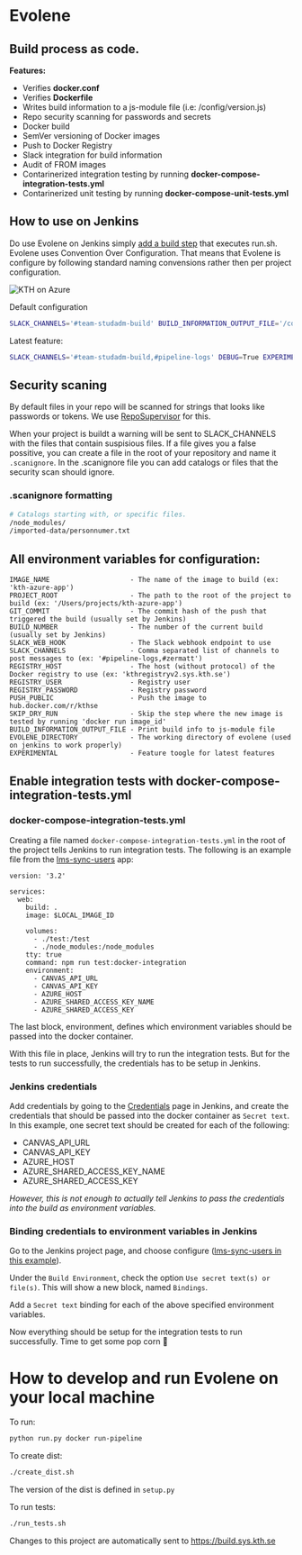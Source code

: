 # Evolene
## Build process as code.

**Features:**
* Verifies **docker.conf**
* Verifies **Dockerfile**
* Writes build information to a js-module file (i.e: /config/version.js)
* Repo security scanning for passwords and secrets
* Docker build
* SemVer versioning of Docker images
* Push to Docker Registry
* Slack integration for build information
* Audit of FROM images
* Contarinerized integration testing by running **docker-compose-integration-tests.yml**
* Contarinerized unit testing by running **docker-compose-unit-tests.yml**

## How to use on Jenkins
Do use Evolene on Jenkins simply [add a build step](https://build.sys.kth.se/view/team-pipeline/job/kth-azure-app/configure) that executes run.sh. Evolene uses Convention Over Configuration. That means that Evolene is configure by following standard naming convensions rather then per project configuration.

![KTH on Azure](https://gita.sys.kth.se/Infosys/evolene/blob/master/images/jenkins.png)

Default configuration
```bash
SLACK_CHANNELS='#team-studadm-build' BUILD_INFORMATION_OUTPUT_FILE='/config/version.js' $EVOLENE_DIRECTORY/run.sh
```

Latest feature:
```bash
SLACK_CHANNELS='#team-studadm-build,#pipeline-logs' DEBUG=True EXPERIMENTAL=True $EVOLENE_DIRECTORY/run.sh
```
## Security scaning
By default files in your repo will be scanned for strings that looks like passwords or tokens. We use [RepoSupervisor](https://github.com/auth0/repo-supervisor/) for this.

When your project is buildt a warning will be sent to SLACK_CHANNELS with the files that contain suspisious files. If a file gives you a false possitive, you can create a file in the root of your repository and name it `.scanignore`. In the .scanignore file you can add catalogs or files that the security scan should ignore.

### .scanignore formatting
```bash
# Catalogs starting with, or specific files.
/node_modules/
/imported-data/personnumer.txt
```

## All environment variables for configuration:

```
IMAGE_NAME                    - The name of the image to build (ex: 'kth-azure-app')
PROJECT_ROOT                  - The path to the root of the project to build (ex: '/Users/projects/kth-azure-app')
GIT_COMMIT                    - The commit hash of the push that triggered the build (usually set by Jenkins)
BUILD_NUMBER                  - The number of the current build (usually set by Jenkins)
SLACK_WEB_HOOK                - The Slack webhook endpoint to use
SLACK_CHANNELS                - Comma separated list of channels to post messages to (ex: '#pipeline-logs,#zermatt')
REGISTRY_HOST                 - The host (without protocol) of the Docker registry to use (ex: 'kthregistryv2.sys.kth.se')
REGISTRY_USER                 - Registry user
REGISTRY_PASSWORD             - Registry password
PUSH_PUBLIC                   - Push the image to hub.docker.com/r/kthse
SKIP_DRY_RUN                  - Skip the step where the new image is tested by running 'docker run image_id'
BUILD_INFORMATION_OUTPUT_FILE - Print build info to js-module file 
EVOLENE_DIRECTORY             - The working directory of evolene (used on jenkins to work properly)
EXPERIMENTAL                  - Feature toogle for latest features
```

## Enable integration tests with docker-compose-integration-tests.yml
### docker-compose-integration-tests.yml
Creating a file named ```docker-compose-integration-tests.yml``` in the root of the project tells Jenkins to run integration tests.
The following is an example file from the [lms-sync-users](https://github.com/KTH/lms-sync-users) app:
```
version: '3.2'

services:
  web:
    build: .
    image: $LOCAL_IMAGE_ID

    volumes:
      - ./test:/test
      - ./node_modules:/node_modules
    tty: true
    command: npm run test:docker-integration
    environment:
      - CANVAS_API_URL
      - CANVAS_API_KEY
      - AZURE_HOST
      - AZURE_SHARED_ACCESS_KEY_NAME
      - AZURE_SHARED_ACCESS_KEY
```
The last block, environment, defines which environment variables should be passed into the docker container.

With this file in place, Jenkins will try to run the integration tests. But for the tests to run successfully, the credentials has to be setup in Jenkins.

### Jenkins credentials
Add credentials by going to the [Credentials](https://build.sys.kth.se/credentials/store/system/domain/_/) page in Jenkins, and create the credentials that should be passed into the docker container as ```Secret text```. In this example, one secret text should be created for each of the following:
- CANVAS_API_URL
- CANVAS_API_KEY
- AZURE_HOST
- AZURE_SHARED_ACCESS_KEY_NAME
- AZURE_SHARED_ACCESS_KEY

_However, this is not enough to actually tell Jenkins to pass the credentials into the build as environment variables._

### Binding credentials to environment variables in Jenkins
Go to the Jenkins project page, and choose configure ([lms-sync-users in this example](https://build.sys.kth.se/job/lms-sync-users/configure)).

Under the ```Build Environment```, check the option ```Use secret text(s) or file(s)```. This will show a new block, named ```Bindings```.

Add a ```Secret text``` binding for each of the above specified environment variables.

Now everything should be setup for the integration tests to run successfully. Time to get some pop corn 🍿

# How to develop and run Evolene on your local machine

To run:
```bash
python run.py docker run-pipeline
```

To create dist:
```bash
./create_dist.sh
```
The version of the dist is defined in `setup.py`

To run tests:
```bash
./run_tests.sh
```

Changes to this project are automatically sent to https://build.sys.kth.se

